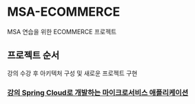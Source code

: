 # MSA-ECOMMERCE
MSA 연습을 위한 ECOMMERCE 프로젝트

## 프로젝트 순서
강의 수강 후 아키텍처 구성 및 새로운 프로젝트 구현
### [강의 Spring Cloud로 개발하는 마이크로서비스 애플리케이션](https://www.inflearn.com/course/%EC%8A%A4%ED%94%84%EB%A7%81-%ED%81%B4%EB%9D%BC%EC%9A%B0%EB%93%9C-%EB%A7%88%EC%9D%B4%ED%81%AC%EB%A1%9C%EC%84%9C%EB%B9%84%EC%8A%A4/dashboard)

